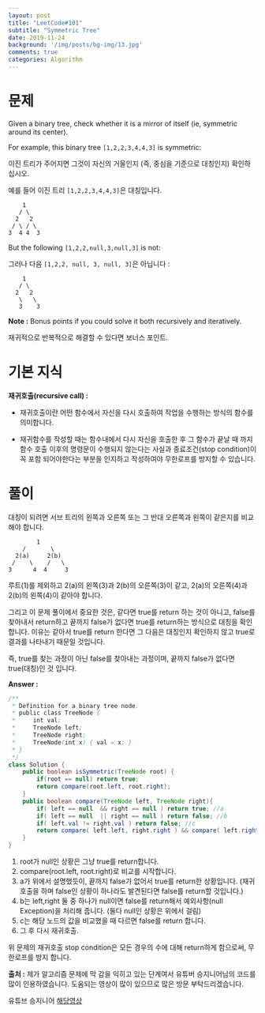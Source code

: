```yaml
---
layout: post
title: "LeetCode#101"
subtitle: "Symmetric Tree"
date: 2019-11-24
background: '/img/posts/bg-img/13.jpg'
comments: true
categories: Algorithm
---
```

<h1 class="section-heading2" >문제</h1>

Given a binary tree, check whether it is a mirror of itself (ie, symmetric around its center).

For example, this binary tree ```[1,2,2,3,4,4,3]``` is symmetric:

이진 트리가 주어지면 그것이 자신의 거울인지 (즉, 중심을 기준으로 대칭인지) 확인하십시오.

예를 들어 이진 트리 ```[1,2,2,3,4,4,3]```은 대칭입니다.

```
    1
   / \
  2   2
 / \ / \
3  4 4  3
```

But the following ```[1,2,2,null,3,null,3]``` is not:


그러나 다음 ```[1,2,2, null, 3, null, 3]```은 아닙니다 :

```
    1
   / \
  2   2
   \   \
   3    3
```

**Note :**
Bonus points if you could solve it both recursively and iteratively.

재귀적으로 반복적으로 해결할 수 있다면 보너스 포인트.

<h1 class="section-heading2" >기본 지식</h1>

**재귀호출(recursive call) :**

- 재귀호출이란 어떤 함수에서 자신을 다시 호출하여 작업을 수행하는 방식의 함수를 의미합니다.

- 재귀함수를 작성할 때는 함수내에서 다시 자신을 호출한 후 그 함수가 끝날 때 까지 함수 호출 이후의 명령문이 수행되지 않는다는 사실과 종료조건(stop condition)이 꼭 포함 되어야한다는 부분을 인지하고 작성하여야 무한로프를 방지할 수 있습니다.


<h1 class="section-heading2" >풀이</h1>

대칭이 되려면 서브 트리의 왼쪽과 오른쪽 또는 그 반대 오른쪽과 왼쪽이 같은지를 비교해야 합니다. 
```
        1
    /       \
  2(a)     2(b)
 /    \    /   \
3      4  4     3
```
루트(1)를 제외하고 2(a)의 왼쪽(3)과 2(b)의 오른쪽(3)이 같고, 2(a)의 오른쪽(4)과 2(b)의 왼쪽(4)이 같아야 합니다.

그리고 이 문제 풀이에서 중요한 것은, 같다면 true를 return 하는 것이 아니고, false를 찾아내서 return하고 끝까지 false가 없다면 true를 return하는 방식으로 대칭을 확인합니다.
이유는 같아서 true를 return 한다면 그 다음은 대칭인지 확인하지 않고 true로 결과를 나타내기 때문일 것입니다.

즉, true를 찾는 과정이 아닌 false를 찾아내는 과정이며, 끝까지 false가 없다면 true(대칭)인 것 입니다.

**Answer :**
``` Java
/**
 * Definition for a binary tree node.
 * public class TreeNode {
 *     int val;
 *     TreeNode left;
 *     TreeNode right;
 *     TreeNode(int x) { val = x; }
 * }
 */
class Solution {
    public boolean isSymmetric(TreeNode root) {
        if(root == null) return true; 
        return compare(root.left, root.right);        
    }
    public boolean compare(TreeNode left, TreeNode right){
        if( left == null  && right == null ) return true; //a
        if( left == null  || right == null ) return false; //b
        if( left.val != right.val ) return false; //c
        return compare( left.left, right.right ) && compare( left.right, right.left);
    }
}
```

1. root가 null인 상황은 그냥 true를 return합니다.
1. compare(root.left, root.right)로 비교를 시작합니다.
1. a가 위에서 설명했듯이, 끝까지 false가 없어서 true를 return한 상황입니다. (재귀호출을 하며 false인 상황이 하나라도 발견된다면 false를 return할 것입니다.)
1. b는 left,right 둘 중 하나가 null이면 false를 return해서 예외사항(null Exception)을 처리해 줍니다. (둘다 null인 상황은 위에서 걸림)
1. c는 해당 노드의 값을 비교했을 때 다르면 false를 return 합니다.
1. 그 후 다시 재귀호출.

위 문제의 재귀호출 stop condition은 모든 경우의 수에 대해 return하게 함으로써, 무한로프를 방지 합니다.

**출처 :**
제가 알고리즘 문제에 막 감을 익히고 있는 단계여서 유튜버 승지니어님의 코드를 많이 인용하였습니다. 도움되는 영상이 많이 있으므로 많은 방문 부탁드리겠습니다.

유튜브 승지니어 [해당영상](https://www.youtube.com/watch?v=yAUqLfuPSP8&list=PL2mzT_U4XxDl8PP-jMk4rt6BPzBtS__pQ&index=35)